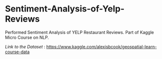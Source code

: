# Sentiment-Analysis-of-Yelp-Reviews
Performed Sentiment Analysis of YELP Restaurant Reviews. Part of Kaggle Micro Course on NLP. 

*Link to the Dataset* : https://www.kaggle.com/alexisbcook/geospatial-learn-course-data
